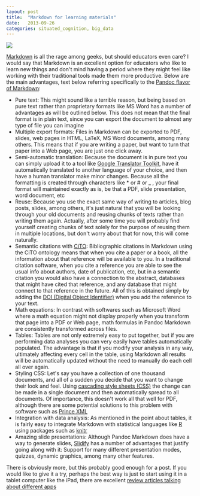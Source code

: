 ```yaml
---
layout: post
title:  "Markdown for learning materials"
date:   2013-09-26
categories: situated_cognition, big_data
---
```


![](https://lh5.googleusercontent.com/-eQMPOpwIZDw/UjT9Wg3pPuI/AAAAAAAA31w/CahngnC1-0E/w1000-h500-no/fractal.png)

[Markdown](http://daringfireball.net/projects/markdown/basics) is all the rage among geeks, but should educators even care? I would say that Markdown is an excellent option for educators who like to learn new things and don't mind having a period where they might feel like working with their traditional tools made them more productive. Below are the main advantages, text below referring specifically to the [Pandoc flavor of Markdown](http://johnmacfarlane.net/pandoc/README.html):

* Pure text: This might sound like a terrible reason, but being based on pure text rather than proprietary formats like MS Word has a number of advantages as will be outlined below. This does not mean that the final format is in plain text, since you can export the document to almost any type of file you can imagine
* Multiple export formats: Files in Markdown can be exported to PDF, slides, web pages in HTML, LaTeX, MS Word documents, among many others. This means that if you are writing a paper, but want to turn that paper into a Web page, you are just one click away.
* Semi-automatic translation: Because the document is in pure text you can simply upload it to a tool like [Google Translator Toolkit](http://translate.google.com/toolkit), have it automatically translated to another language of your choice, and then have a human translator make minor changes. Because all the formatting is created through characters like * or # or _ , your final format will maintained exactly as is, be that a PDF, slide presentation, word document, etc 
* Reuse: Because you use the exact same way of writing to articles, blog posts, slides, among others, it's just natural that you will be looking through your old documents and reusing chunks of texts rather than writing them again. Actually, after some time you will probably find yourself creating chunks of text solely for the purpose of reusing them in multiple locations, but don't worry about that for now, this will come naturally.
* Semantic citations with [CiTO](http://www.essepuntato.it/lode/http://purl.org/spar/cito): Bibliographic citations in Markdown using the CiTO ontology means that when you cite a paper or a book, all the information about that reference will be available to you. In a traditional citation software, when you cite a reference you are able to see the usual info about authors, date of publication, etc, but in a semantic citation you would also have a connection to the abstract, databases that might have cited that reference, and any database that might connect to that reference in the future. All of this is obtained simply by adding the [DOI (Digital Object Identifier)](http://www.doi.org/) when you add the reference to your text.
* Math equations: In contrast with softwares such as Microsoft Word where a math equation might not display properly when you transform that page into a PDF or Web page, math formulas in Pandoc Markdown are consistently transformed across files.
* Tables: Tables are not only extremely easy to put together, but if you are performing data analyses you can very easily have tables automatically populated. The advantage is that if you modify your analysis in any way, ultimately affecting every cell in the table, using Markdown all results will be automatically updated without the need to manually do each cell all over again.
* Styling CSS: Let's say you have a collection of one thousand documents, and all of a sudden you decide that you want to change their look and feel. Using [cascading style sheets (CSS)](http://www.w3schools.com/css/) the change can be made in a single document and then automatically spread to all documents. Of importance, this doesn't work all that well for PDF, although there are some potential solutions to this problem with software such as [Prince XML](http://www.princexml.com/)
* Integration with data analysis: As mentioned in the point about tables, it is fairly easy to integrate Markdown with statistical languages like [R]() using packages such as [knitr](http://yihui.name/knitr/)
* Amazing slide presentations: Although Pandoc Markdown does have a way to generate slides, [Slidify](http://slidify.org/) has a number of advantages that justify going along with it: Support for many different presentation modes, quizzes, dynamic graphics, among many other features.

There is obviously more, but this probably good enough for a post. If you would like to give it a try, perhaps the best way is just to start using it in a tablet computer like the iPad, there are excellent [review articles talking about different apps](http://ipad.appstorm.net/roundups/productivity-roundups/the-14-best-markdown-editors-and-notepads-for-the-ipad/)
